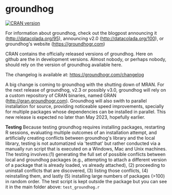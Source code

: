 
<!-- README.md is generated from README.Rmd. Please edit that file -->

# groundhog

<!-- badges: start -->

[![CRAN
version](https://www.r-pkg.org/badges/version-ago/groundhog)](https://cran.r-project.org/package=groundhog)
<!-- badges: end -->

For information about groundhog, check out the blogpost announcing it (http://datacolada.org/95), announcing v2.0 (http://datacolada.org/100),  or groundhog's website (https://groundhogr.com)

CRAN contains the officially released versions of groundhog. Here on github are the in development versions.  Almost nobody, or perhaps nobody, should rely on the version of groundhog available here.

The changelog is available at: https://groundhogr.com/changelog

A big change is coming to groundhog with the shutting down of MRAN.
For the next release of groundhog, v2.3 or possibly v3.0, groundhog will rely on a custom repository of CRAN binaries, named GRAN (http://gran.groundhogr.com).
Groundhog will also swith to parallel installation for source, providing noticeable speed improvements, specially for multiple packages whose dependencies can be installed in parallel. This new release is expected no later than May 2023, hopefully earlier. 

**Testing**
Because testing groundhog requires installing packages, restarting R sessions, evaluating multiple outcomes of an installation attempt, and artificially creating conflicts between groundhog's library and the local library, testing is not automatized via 'testthat' but rather conducted via a manually run script that is executed on a Windows, Mac and Unix machines. The testing involves:(1) generating the full set of possible conflicts between local and groundhog packages (e.g., attempting to attach a different version of a package that is already loaded, vs already attached), (2) proceeding to uninstall conflicts that are discovered, (3) listing those conflicts, (4) reinstalling them, and lastly (5) installing large numbers of packages (>100) in random order. The test script is kept outside the package but you can see it in the main folder above: `test_groundhog.r`
